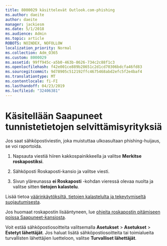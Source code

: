 ```yaml
---
title: 8000029 käsittelevät Outlook.com-phishing
ms.author: daeite
author: daeite
manager: jackiesm
ms.date: 5/1/2018
ms.audience: Admin
ms.topic: article
ROBOTS: NOINDEX, NOFOLLOW
localization_priority: Normal
ms.collection: Adm_O365
ms.custom: 8000029
ms.assetid: 99ff945c-a5b0-463b-8626-734c2c88f1c3
ms.openlocfilehash: f42e001ce889b28651c2d1cd70306bdcfa46fd83
ms.sourcegitcommit: 9d78905c512192ffc4675468abd2efc5f2e4baf4
ms.translationtype: MT
ms.contentlocale: fi-FI
ms.lasthandoff: 04/23/2019
ms.locfileid: "32406381"
---
```

# <a name="deal-with-phishing-scams-in-your-inbox"></a>Käsitellään Saapuneet tunnistetietojen selvittämisyrityksiä

Jos saat sähköpostiviestin, joka muistuttaa ulkoasultaan phishing-huijaus, se voi raportoida.
  
1. Napsauta viestiä hiiren kakkospainikkeella ja valitse **Merkitse roskapostiksi**. 
    
2. Sähköposti Roskaposti-kansio ja valitse viesti.
    
3. Sivun yläreunassa **ei Roskaposti** -kohdan vieressä olevaa nuolta ja valitse sitten **tietojen kalastelu**. 
    
Lisää tietoa [väärinkäytöksiltä, tietojen kalastelulta ja tekeytymiseltä suojautumisesta](https://go.microsoft.com/fwlink/p/?linkid=873139).
  
Jos huomaat roskapostin lisääntyneen, lue [ohjeita roskapostin pitämiseen poissa Saapuneet-kansiosta](https://go.microsoft.com/fwlink/p/?linkid=873140).
  
Voit estää sähköpostiosoitteita valitsemalla **Asetukset** \> **Asetukset** \> **Estetyt lähettäjät**. Jos haluat lisätä sähköpostiosoitteita tai toimialueita turvallisten lähettäjien luetteloon, valitse **Turvalliset lähettäjät**. 
  


